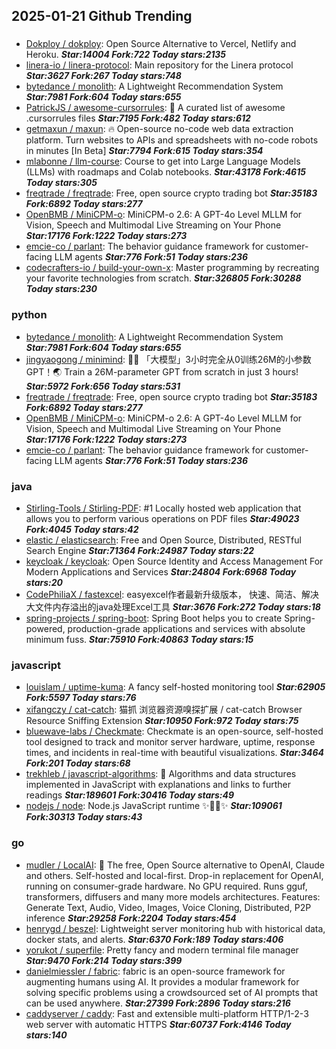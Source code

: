## 2025-01-21 Github Trending

### 
* [Dokploy / dokploy](https://github.com/Dokploy/dokploy): Open Source Alternative to Vercel, Netlify and Heroku. ***Star:14004 Fork:722 Today stars:2135***
* [linera-io / linera-protocol](https://github.com/linera-io/linera-protocol): Main repository for the Linera protocol ***Star:3627 Fork:267 Today stars:748***
* [bytedance / monolith](https://github.com/bytedance/monolith): A Lightweight Recommendation System ***Star:7981 Fork:604 Today stars:655***
* [PatrickJS / awesome-cursorrules](https://github.com/PatrickJS/awesome-cursorrules): 📄 A curated list of awesome .cursorrules files ***Star:7195 Fork:482 Today stars:612***
* [getmaxun / maxun](https://github.com/getmaxun/maxun): 🔥 Open-source no-code web data extraction platform. Turn websites to APIs and spreadsheets with no-code robots in minutes [In Beta] ***Star:7794 Fork:615 Today stars:354***
* [mlabonne / llm-course](https://github.com/mlabonne/llm-course): Course to get into Large Language Models (LLMs) with roadmaps and Colab notebooks. ***Star:43178 Fork:4615 Today stars:305***
* [freqtrade / freqtrade](https://github.com/freqtrade/freqtrade): Free, open source crypto trading bot ***Star:35183 Fork:6892 Today stars:277***
* [OpenBMB / MiniCPM-o](https://github.com/OpenBMB/MiniCPM-o): MiniCPM-o 2.6: A GPT-4o Level MLLM for Vision, Speech and Multimodal Live Streaming on Your Phone ***Star:17176 Fork:1222 Today stars:273***
* [emcie-co / parlant](https://github.com/emcie-co/parlant): The behavior guidance framework for customer-facing LLM agents ***Star:776 Fork:51 Today stars:236***
* [codecrafters-io / build-your-own-x](https://github.com/codecrafters-io/build-your-own-x): Master programming by recreating your favorite technologies from scratch. ***Star:326805 Fork:30288 Today stars:230***

### python
* [bytedance / monolith](https://github.com/bytedance/monolith): A Lightweight Recommendation System ***Star:7981 Fork:604 Today stars:655***
* [jingyaogong / minimind](https://github.com/jingyaogong/minimind): 🚀🚀 「大模型」3小时完全从0训练26M的小参数GPT！🌏 Train a 26M-parameter GPT from scratch in just 3 hours! ***Star:5972 Fork:656 Today stars:531***
* [freqtrade / freqtrade](https://github.com/freqtrade/freqtrade): Free, open source crypto trading bot ***Star:35183 Fork:6892 Today stars:277***
* [OpenBMB / MiniCPM-o](https://github.com/OpenBMB/MiniCPM-o): MiniCPM-o 2.6: A GPT-4o Level MLLM for Vision, Speech and Multimodal Live Streaming on Your Phone ***Star:17176 Fork:1222 Today stars:273***
* [emcie-co / parlant](https://github.com/emcie-co/parlant): The behavior guidance framework for customer-facing LLM agents ***Star:776 Fork:51 Today stars:236***

### java
* [Stirling-Tools / Stirling-PDF](https://github.com/Stirling-Tools/Stirling-PDF): #1 Locally hosted web application that allows you to perform various operations on PDF files ***Star:49023 Fork:4045 Today stars:42***
* [elastic / elasticsearch](https://github.com/elastic/elasticsearch): Free and Open Source, Distributed, RESTful Search Engine ***Star:71364 Fork:24987 Today stars:22***
* [keycloak / keycloak](https://github.com/keycloak/keycloak): Open Source Identity and Access Management For Modern Applications and Services ***Star:24804 Fork:6968 Today stars:20***
* [CodePhiliaX / fastexcel](https://github.com/CodePhiliaX/fastexcel): easyexcel作者最新升级版本， 快速、简洁、解决大文件内存溢出的java处理Excel工具 ***Star:3676 Fork:272 Today stars:18***
* [spring-projects / spring-boot](https://github.com/spring-projects/spring-boot): Spring Boot helps you to create Spring-powered, production-grade applications and services with absolute minimum fuss. ***Star:75910 Fork:40863 Today stars:15***

### javascript
* [louislam / uptime-kuma](https://github.com/louislam/uptime-kuma): A fancy self-hosted monitoring tool ***Star:62905 Fork:5597 Today stars:76***
* [xifangczy / cat-catch](https://github.com/xifangczy/cat-catch): 猫抓 浏览器资源嗅探扩展 / cat-catch Browser Resource Sniffing Extension ***Star:10950 Fork:972 Today stars:75***
* [bluewave-labs / Checkmate](https://github.com/bluewave-labs/Checkmate): Checkmate is an open-source, self-hosted tool designed to track and monitor server hardware, uptime, response times, and incidents in real-time with beautiful visualizations. ***Star:3464 Fork:201 Today stars:68***
* [trekhleb / javascript-algorithms](https://github.com/trekhleb/javascript-algorithms): 📝 Algorithms and data structures implemented in JavaScript with explanations and links to further readings ***Star:189601 Fork:30416 Today stars:49***
* [nodejs / node](https://github.com/nodejs/node): Node.js JavaScript runtime ✨🐢🚀✨ ***Star:109061 Fork:30313 Today stars:43***

### go
* [mudler / LocalAI](https://github.com/mudler/LocalAI): 🤖 The free, Open Source alternative to OpenAI, Claude and others. Self-hosted and local-first. Drop-in replacement for OpenAI, running on consumer-grade hardware. No GPU required. Runs gguf, transformers, diffusers and many more models architectures. Features: Generate Text, Audio, Video, Images, Voice Cloning, Distributed, P2P inference ***Star:29258 Fork:2204 Today stars:454***
* [henrygd / beszel](https://github.com/henrygd/beszel): Lightweight server monitoring hub with historical data, docker stats, and alerts. ***Star:6370 Fork:189 Today stars:406***
* [yorukot / superfile](https://github.com/yorukot/superfile): Pretty fancy and modern terminal file manager ***Star:9470 Fork:214 Today stars:399***
* [danielmiessler / fabric](https://github.com/danielmiessler/fabric): fabric is an open-source framework for augmenting humans using AI. It provides a modular framework for solving specific problems using a crowdsourced set of AI prompts that can be used anywhere. ***Star:27399 Fork:2896 Today stars:216***
* [caddyserver / caddy](https://github.com/caddyserver/caddy): Fast and extensible multi-platform HTTP/1-2-3 web server with automatic HTTPS ***Star:60737 Fork:4146 Today stars:140***
